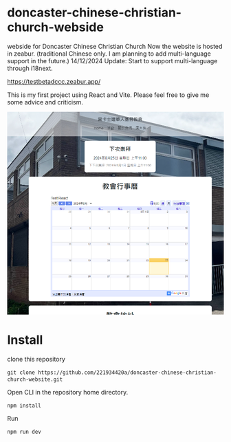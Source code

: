 # doncaster-chinese-christian-church-webside
 webside for Doncaster Chinese Christian Church Now the website is hosted in zeabur. (traditional Chinese only. I am planning to add multi-language support in the future.)
14/12/2024 Update: Start to support multi-language through i18next.

https://testbetadccc.zeabur.app/

This is my first project using React and Vite. Please feel free to give me some advice and criticism.

![alt text](image.png)

# Install
clone this repository

    git clone https://github.com/221934420a/doncaster-chinese-christian-church-website.git

Open CLI in the repository home directory.

    npm install

Run

    npm run dev
